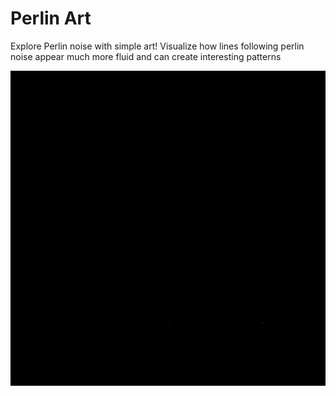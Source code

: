 # Perlin Art

Explore Perlin noise with simple art! Visualize how lines following perlin noise appear much more fluid
and can create interesting patterns

![Example 1](./examples/example1.gif)
